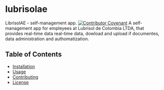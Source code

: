 # lubrisolae
LibrisolAE - self-management app.
[![Contributor Covenant](https://img.shields.io/badge/Contributor%20Covenant-2.1-4baaaa.svg)](code_of_conduct.md)
A self-management app for empleyees at Lubrisol de Colombia LTDA, that provides real-time data real-time data, dowload and upload if documentes, data administration and authomatization.
## Table of Contents
- [Installation](#installation)
- [Usage](#usage)
- [Contributing](#contributing)
- [License](#license)

